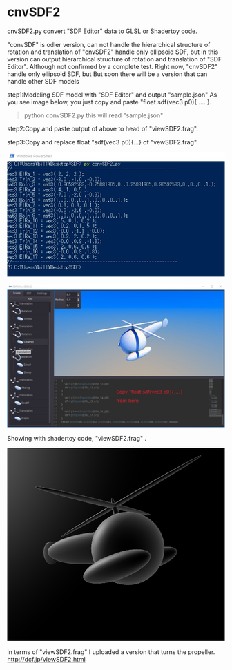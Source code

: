 # cnvSDF2

cnvSDF2.py convert "SDF Editor" data to GLSL or Shadertoy code.

"convSDF" is odler version, can not  handle the hierarchical structure of rotation and translation of 
"cnvSDF2" handle only ellipsoid SDF, but in this version can output  hierarchical structure of rotation and translation of "SDF Editor".
Although not confirmed by a complete test.
Right now, "cnvSDF2" handle only ellipsoid SDF, but But soon there will be a version that can handle other SDF models


step1:Modeling SDF model with "SDF Editor" and output "sample.json"
As you see image below, you just copy and paste "float sdf(vec3 p0){ .... }.

>python convSDF2.py
this will read "sample.json"

step2:Copy and paste output of above to head of "viewSDF2.frag".

step3:Copy and replace float "sdf(vec3 p0){...} of "vewSDF2.frag".

![alt text](https://github.com/ultrahamlet/cnvSDF2/blob/main/cnvSDF2Output.jpg?raw=true)


![alt text](https://github.com/ultrahamlet/cnvSDF2/blob/main/heli.jpg?raw=true)


Showing with shadertoy code, "viewSDF2.frag" .


![alt text](https://github.com/ultrahamlet/cnvSDF2/blob/main/shadertoy.png?raw=true)

in terms of "viewSDF2.frag"
I uploaded a version that turns the propeller.
http://dcf.jp/viewSDF2.html

